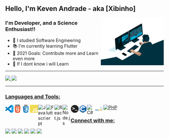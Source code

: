 ## Hello, I'm Keven Andrade - aka [Xibinho]
<div>
  <img align="right" alt="Gif" width="200px" src="https://raw.githubusercontent.com/g-popovic/g-popovic/master/programmer.gif"/>
</div>


<h3> I'm Developer, and a Science Enthusiast!!</h3>

- 🔭 I studied Software Engineering
- 📚 I'm currently learning Flutter
- 🥅 2021 Goals: Contribute more and Learn even more
- 🧠 If I dont know i will Learn

---
 <div>
  <a href="https://github.com/KevenAndrade">
  <img height="160em" src="https://github-readme-stats.vercel.app/api?username=KevenAndrade&show_icons=true&theme=dark&include_all_commits=true&count_private=true"/>
  <img height="160em" src="https://github-readme-stats.vercel.app/api/top-langs/?username=KevenAndrade&layout=compact&langs_count=7&theme=dark"/>
</div>

 ---
### Languages and Tools:

<img align="left" alt="Visual Studio Code" width="26px" src="https://raw.githubusercontent.com/github/explore/80688e429a7d4ef2fca1e82350fe8e3517d3494d/topics/visual-studio-code/visual-studio-code.png" />
<img align="left" alt="HTML5" width="26px" src="https://raw.githubusercontent.com/github/explore/80688e429a7d4ef2fca1e82350fe8e3517d3494d/topics/html/html.png" />
<img align="left" alt="CSS3" width="26px" src="https://raw.githubusercontent.com/github/explore/80688e429a7d4ef2fca1e82350fe8e3517d3494d/topics/css/css.png" />
<img align="left" alt="Javascript" width="26" src="https://raw.githubusercontent.com/devicons/devicon/master/icons/javascript/javascript-plain.svg">
<img align="left" alt="Javascript" width="26"  src="https://cdn.jsdelivr.net/gh/devicons/devicon/icons/jquery/jquery-plain-wordmark.svg" />
<img align="left" alt="Flutter" width="26" src="https://cdn.jsdelivr.net/gh/devicons/devicon/icons/flutter/flutter-original.svg" />
<img align="left" alt="React.js" width="26" src="https://cdn.jsdelivr.net/gh/devicons/devicon/icons/react/react-original.svg" />
<img align="left" alt="Node.js" width="26" src="https://cdn.jsdelivr.net/gh/devicons/devicon/icons/nodejs/nodejs-original.svg" />
<img align="left" alt="Terminal" width="26px" src="https://raw.githubusercontent.com/github/explore/80688e429a7d4ef2fca1e82350fe8e3517d3494d/topics/terminal/terminal.png" />
<img align="left" alt="C" width="26px" src="https://github.com/devicons/devicon/blob/master/icons/c/c-original.svg" />
<img align="left" alt="C#" width="26px" src="https://cdn.jsdelivr.net/gh/devicons/devicon/icons/csharp/csharp-original.svg" />
<img lign="left" alt="PHP" width="26px" src="https://cdn.jsdelivr.net/gh/devicons/devicon/icons/php/php-original.svg" />
<img align="left" alt="MySQL" width="26px" src="https://raw.githubusercontent.com/devicons/devicon/2ae2a900d2f041da66e950e4d48052658d850630/icons/mysql/mysql-original-wordmark.svg" />  
<br />
 
### Connect with me:

  <a href = "mailto:hirlandeer7@gmail.com"><img src="https://img.shields.io/badge/-Gmail-%23333?style=for-the-badge&logo=gmail&logoColor=white" target="_blank"></a>
  <a href="https://www.instagram.com/xibinhu/" target="_blank"><img src="https://img.shields.io/badge/-Instagram-%23E4405F?style=for-the-badge&logo=instagram&logoColor=white" target="_blank"></a>
 	<a href="https://twitter.com/xibinhoo" target="_blank"><img src="https://img.shields.io/badge/twitter-229fec?style=for-the-badge&logo=twitter&logoColor=white" target="_blank"></a>
  <a href="linkedin.com/in/keven7andrade/" target="_blank"><img src="https://img.shields.io/badge/-LinkedIn-%230077B5?style=for-the-badge&logo=linkedin&logoColor=white" target="_blank"></a>
  <a href="https://www.facebook.com/kevenandrade7" target="_blank"><img src="https://img.shields.io/badge/-Facebook-1773ea?style=for-the-badge&logo=facebook&logoColor=white" target="_blank"></a>
   <a href="https://t.me/Xibinho" target="_blank"><img src="https://img.shields.io/badge/-Telegram-0088CC?style=for-the-badge&logo=telegram&logoColor=white" target="_blank"></a>

[facebook]: https://www.facebook.com/kevenandrade7
[twitter]: https://twitter.com/xibinhoo
[instagram]: https://www.instagram.com/xibinhu/
[linkedin]: linkedin.com/in/keven7andrade/


